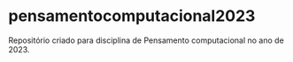 # pensamentocomputacional2023
Repositório criado para disciplina de Pensamento computacional no ano de 2023.
